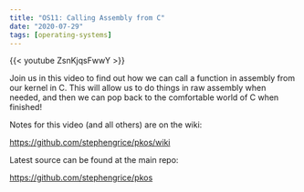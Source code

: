 ```yaml
---
title: "OS11: Calling Assembly from C"
date: "2020-07-29"
tags: [operating-systems]
---
```


{{< youtube ZsnKjqsFwwY >}}

Join us in this video to find out how we can call a function in assembly from our kernel in C. This will allow us to do things in raw assembly when needed, and then we can pop back to the comfortable world of C when finished!

Notes for this video (and all others) are on the wiki:

<https://github.com/stephengrice/pkos/wiki>

Latest source can be found at the main repo:

<https://github.com/stephengrice/pkos>
